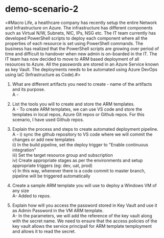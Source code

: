 # demo-scenario-2
<#Macro Life, a healthcare company has recently setup the entire Network and Infrastructure on Azure. 
The infrastructure has different components such as Virtual N/W, Subnets, NIC, IPs, NSG etc.
The IT team currently has developed PowerShell scripts to deploy each component where all the properties of each resource is set using PowerShell commands.
The business has realized that the PowerShell scripts are growing over period of time and difficult to handover when new admin is on-boarded in the IT.
The IT team has now decided to move to ARM based deployment of all resources to Azure.
All the passwords are stored in an Azure Service known as key Vault. The deployments needs to be automated using Azure DevOps using IaC (Infrastructure as Code).#>

1) What are different artifacts you need to create - name of the artifacts and its purpose.<br/> 
A - 

2) List the tools you will to create and store the ARM templates.<br/>
A - To create ARM templates, we can use VS code and store the templates in local repos, Azure Git repos or Github repos. For this scenario, I have used Github repos.  

3) Explain the process and steps to create automated deployment pipeline. <br/> 
A - i) sync the github repository to VS code where we will commit the changes or add new templates  
    ii) In the build pipeline, set the deploy trigger to "Enable continuous integration"  
    iii) Set the target resource group and subscription  
    iv) Create appropriate stages as per the environments and setup appropriate triggers (eg: dev, uat, prod)  
    v) In this way, whenever there is a code commit to master branch, pipeline will be triggered automatically  

4) Create a sample ARM template you will use to deploy a Windows VM of any size<br/> 
A- Added to repos.

5) Explain how will you access the password stored in Key Vault and use it as Admin Password in the VM ARM template.<br/> 
A- In the parameters, we will add the reference of the key vault along with the secret name. We need to ensure that the access policies of the key vault allows the service principall for ARM template temployment and allows it to read the secret.
